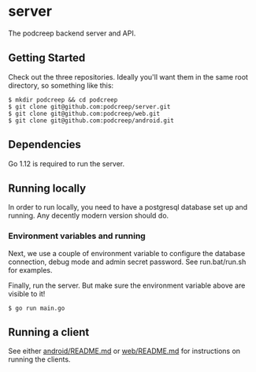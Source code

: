 # server
The podcreep backend server and API.

## Getting Started

Check out the three repositories. Ideally you'll want them in the same root directory, so something
like this:

    $ mkdir podcreep && cd podcreep
    $ git clone git@github.com:podcreep/server.git
    $ git clone git@github.com:podcreep/web.git
    $ git clone git@github.com:podcreep/android.git

## Dependencies

Go 1.12 is required to run the server.

## Running locally

In order to run locally, you need to have a postgresql database set up and running. Any decently
modern version should do.

### Environment variables and running

Next, we use a couple of environment variable to configure the database connection, debug mode and
admin secret password. See run.bat/run.sh for examples.

Finally, run the server. But make sure the environment variable above are visible to it!

    $ go run main.go

## Running a client

See either [android/README.md](https://github.com/podcreep/android/blob/master/README.md) or
[web/README.md](https://github.com/podcreep/web/blob/master/README.md) for instructions on running
the clients.
